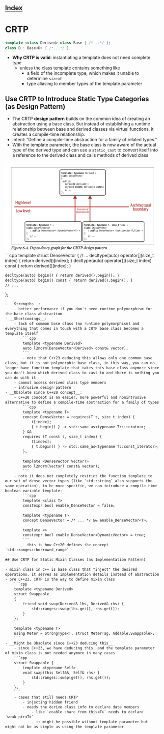 ## [Index](../c++_software_design.md)

# CRTP

```cpp
template <class Derived> class Base { /*...*/ };
class D : Base<D> { /*...*/ };
```

- __Why CRTP is valid__: instantiating a template does not need complete type
    - unless the class template contains something like
        - a field of the incomplete type, which makes it unable to determine `sizeof`
        - type aliasing to member types of the template parameter

## Use CRTP to Introduce Static Type Categories (as Design Pattern)

- The CRTP __design pattern__ builds on the common idea of creating an abstraction using a base class. But instead of establishing a runtime relationship between base and derived classes via virtual functions, it creates a compile-time relationship.
- Intent: “Define a compile-time abstraction for a family of related types.”
- With the template parameter, the base class is now aware of the actual type of the derived type and can use a `static_cast` to convert itself into a reference to the derived class and calls methods of derived class
<img src="./figure6-4.png">
```cpp
template <typename Derived>
struct DenseVector {
    // ...
    decltype(auto) operator[](size_t index) { return derived()[index]; }
    decltype(auto) operator[](size_t index) const { return derived()[index]; }

    decltype(auto) begin() { return derived().begin(); }
    decltype(auto) begin() const { return derived().begin(); }
    // ...
};
```
- __Strengths__:
    - better performance if you don't need runtime polymorphism for the base class abstraction
- __Shortcomings__:
    - lack of common base class (no runtime polymorphism) and everything that comes in touch with a CRTP base class becomes a template itself
        ```cpp
        template <typename Derived>
        auto l2norm(DenseVector<Derived> const& vector);
        ```
        - note that C++23 deducing this allows only one common base class, but it is not polymorphic base class, in this way, you can no longer have function template that takes this base class anymore since you don't know which derived class to cast to and there is nothing you can do with it
    - cannot access derived class type members
    - intrusive design pattern
- __Obsolete since C++20 concept__:
    - C++20 concept is an easier, more powerful and nonintrusive alternative to define a compile-time abstraction for a family of types
        ```cpp
        template <typename T>
        concept DenseVector = requires(T t, size_t index) {
            t[index];
            { t.begin() } -> std::same_as<typename T::iterator>;
        } &&
        requires (T const t, size_t index) {
            t[index];
            { t.begin() } -> std::same_as<typename T::const_iterator>;
        };

        template <DenseVector VectorT>
        auto l2norm(VectorT const& vector);
        ```
    - note it does not completely restrict the function template to our set of dense vector types (like `std::string` also supports the same operation), to be more specific, we can introduce a compile-time boolean variable template:
        ```cpp
        template <class T>
        constexpr bool enable_DenseVector = false;

        template <typename T>
        concept DenseVector = /* ... */ && enable_DenseVector<T>;

        template <>
        constexpr bool enable_DenseVector<DynamicVector> = true;
        ```
        - this is how C++20 defines the concept `std::ranges::borrowed_range`

## Use CRTP for Static Mixin Classes (as Implementation Pattern)

- mixin class in C++ is base class that "inject" the desired operations, it serves as implementation details instead of abstraction
- pre C++23, CRTP is the way to define mixin class
    ```cpp
    template <typename Derived>
    struct Swappable
    {
        friend void swap(Derived& lhs, Derived& rhs) {
            std::ranges::swap(lhs.get(), rhs.get());
        }
    };

    template <typename T>
    using Meter = StrongType<T, struct MeterTag, Addable,Swappable>;
    ```
- __Might be Obsolete since C++23 deducing this__
    - since C++23, we have deducing this, and the template parameter of mixin class is not needed anymore in many cases
    ```cpp
    struct Swappable {
        template <typename Self>
        void swap(this Self&&, Self& rhs) {
            std::ranges::swap(get(), rhs.get());
        }
    };
    ```
    - cases that still needs CRTP
        - injecting hidden friend
        - needs the derive class info to declare data members
            - like `enable_share_from_this<T>` needs to declare `weak_ptr<T>`
            - it might be possible without template parameter but might not be as simple as using the template parameter